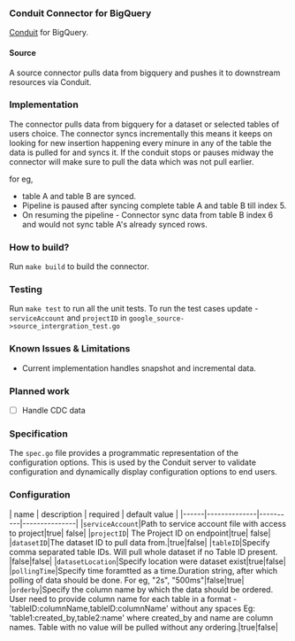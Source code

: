 ### Conduit Connector for BigQuery
[Conduit](https://conduit.io) for BigQuery.

#### Source
A source connector pulls data from bigquery and pushes it to downstream resources via Conduit.

### Implementation
The connector pulls data from bigquery for a dataset or selected tables of users choice. The connector syncs incrementally this means
it keeps on looking for new insertion happening every minure in any of the table the data is pulled for and syncs it. 
If the conduit stops or pauses midway the connector will make sure to pull the data which was not pull earlier. 

for eg,
- table A and table B are synced.
- Pipeline is paused after syncing complete table A and table B till index 5.
- On resuming the pipeline - Connector sync data from table B index 6 and would not sync table A's already synced rows.

### How to build?
Run `make build` to build the connector.

### Testing
Run `make test` to run all the unit tests. To run the test cases update - `serviceAccount` and `projectID`
in `google_source->source_intergration_test.go` 

### Known Issues & Limitations
* Current implementation handles snapshot and incremental data.

### Planned work
- [ ] Handle CDC data

### Specification
The `spec.go` file provides a programmatic representation of the configuration options. This is used by the Conduit
server to validate configuration and dynamically display configuration options to end users.

### Configuration
[comment]: <> (fix table format and spacing)
| name |  description | required | default value |
|------|--------------|----------|---------------|
|`serviceAccount`|Path to service account file with access to project|true| false|
|`projectID`| The Project ID on endpoint|true| false|
|`datasetID`|The dataset ID to pull data from.|true|false|
|`tableID`|Specify comma separated table IDs. Will pull whole dataset if no Table ID present. |false|false|
|`datasetLocation`|Specify location were dataset exist|true|false|
|`pollingTime`|Specify time foramtted as a time.Duration string, after which polling of data should be done. For eg, "2s", "500ms"|false|true|
|`orderby`|Specify the column name by which the data should be ordered. User need to provide column name for each table in a format - 'tableID:columnName,tableID:columnName' without any spaces Eg: 'table1:created_by,table2:name' where created_by and name are column names. Table with no value will be pulled without any ordering.|true|false|

 